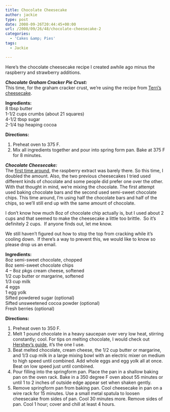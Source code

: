 ```yaml
---
title: Chocolate Cheesecake
author: jackie
type: post
date: 2008-09-26T20:44:45+00:00
url: /2008/09/26/48/chocolate-cheesecake-2
categories:
  - 'Cakes &amp; Pies'
tags:
  - Jackie

---
```

Here&#8217;s the chocolate cheesecake recipe I created awhile ago minus the raspberry and strawberry additions.

_**Chocolate Graham Cracker Pie Crust:**_  
This time, for the graham cracker crust, we&#8217;re using the recipe from [Terri&#8217;s cheesecake][1].

 **Ingredients:**  
8 tbsp butter  
1-1/2 cups crumbs (about 21 squares)  
4-1/2 tbsp sugar  
2-1/4 tsp heaping cocoa

**Directions:**

  1. Preheat oven to 375 F.
  2. Mix all ingredients together and pour into spring form pan. Bake at 375 F for 8 minutes.

_**Chocolate Cheesecake:**_  
The [first time around][2], the raspberry extract was barely there. So this time, I doubled the amount. Also, the two previous cheesecakes I tried used different kinds of chocolate and some people did prefer one over the other. With that thought in mind, we&#8217;re mixing the chocolate. The first attempt used baking chocolate bars and the second used semi-sweet chocolate chips. This time around, I&#8217;m using half the chocolate bars and half of the chips, so we&#8217;ll still end up with the same amount of chocolate.

I don&#8217;t know how much 8oz of chocolate chip actually is, but I used about 2 cups and that seemed to make the cheesecake a little too brittle.  So it&#8217;s definitely 2 cups.  If anyone finds out, let me know.

We still haven&#8217;t figured out how to stop the top from cracking while it&#8217;s cooling down.  If there&#8217;s a way to prevent this, we would like to know so please drop us an email.

 **Ingredients:**  
8oz semi-sweet chocolate, chopped  
8oz semi-sweet chocolate chips  
4 &#8211; 8oz pkgs cream cheese, softened  
1/2 cup butter or margarine, softened  
1/3 cup milk  
4 eggs  
1 egg yolk  
Sifted powdered sugar (optional)  
Sifted unsweetened cocoa powder (optional)  
Fresh berries (optional)

**Directions:**

  1. Preheat oven to 350 F.
  2. Melt 1 pound chocolate in a heavy saucepan over very low heat, stirring constantly; cool. For tips on melting chocolate, I would check out [Hershey’s guide][3], it’s the one I use.
  3. Beat melted chocolate, cream cheese, the 1/2 cup butter or margarine, and 1/3 cup milk in a large mixing bowl with an electric mixer on medium to high speed until combined. Add whole eggs and egg yolk all at once. Beat on low speed just until combined.
  4. Pour filling into the springform pan. Place the pan in a shallow baking pan on the oven rack. Bake in a 350 degree F oven about 55 minutes or until 1 to 2 inches of outside edge appear set when shaken gently.
  5. Remove springform pan from baking pan. Cool cheesecake in pan on a wire rack for 15 minutes. Use a small metal spatula to loosen cheesecake from sides of pan. Cool 30 minutes more. Remove sides of pan. Cool 1 hour; cover and chill at least 4 hours.

 [1]: http://www.opensourcecook.com/2008/08/16/36/chocolate-cheesecake
 [2]: http://www.opensourcecook.com/2008/08/12/29/chocolate-raspberry-cheesecake
 [3]: http://www.hersheys.com/recipes/baking-hints-tips/info/techniques.asp#